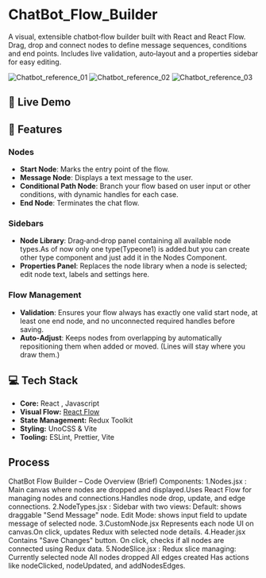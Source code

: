 # ChatBot_Flow_Builder

A visual, extensible chatbot‐flow builder built with React and React Flow. Drag, drop and connect nodes to define message sequences, conditions and end points. Includes live validation, auto‐layout and a properties sidebar for easy editing.

![Chatbot_reference_01](https://github.com/user-attachments/assets/48e19e33-c67e-4cd7-ad17-413b1351f289)
![Chatbot_reference_02](https://github.com/user-attachments/assets/0ea21177-9d42-4d8e-9b32-5205e2e3d329)
![Chatbot_reference_03](https://github.com/user-attachments/assets/4c4bb794-54b9-4a9f-b513-fc7469014f94)


## 🔗 Live Demo


## 🚀 Features

### Nodes
- **Start Node**: Marks the entry point of the flow.  
- **Message Node**: Displays a text message to the user.  
- **Conditional Path Node**: Branch your flow based on user input or other conditions, with dynamic handles for each case.  
- **End Node**: Terminates the chat flow.

### Sidebars
- **Node Library**: Drag‑and‑drop panel containing all available node types.As of now only one type(Typeone1) is added.but you can create other type component and just add it in the Nodes Component.
- **Properties Panel**: Replaces the node library when a node is selected; edit node text, labels and settings here.

### Flow Management
- **Validation**: Ensures your flow always has exactly one valid start node, at least one end node, and no unconnected required handles before saving.  
- **Auto‐Adjust**: Keeps nodes from overlapping by automatically repositioning them when added or moved. (Lines will stay where you draw them.)

## 💻 Tech Stack
- **Core:** React , Javascript
- **Visual Flow:** [React Flow](https://reactflow.dev/)  
- **State Management:** Redux Toolkit  
- **Styling:** UnoCSS & Vite  
- **Tooling:** ESLint, Prettier, Vite

## Process

 ChatBot Flow Builder – Code Overview (Brief)
Components:
1.Nodes.jsx  : Main canvas where nodes are dropped and displayed.Uses React Flow for managing nodes and connections.Handles node drop, update, and edge connections.
2.NodeTypes.jsx : 
Sidebar with two views:
Default: shows draggable "Send Message" node.
Edit Mode: shows input field to update message of selected node.
3.CustomNode.jsx
Represents each node UI on canvas.On click, updates Redux with selected node details.
4.Header.jsx
Contains "Save Changes" button.
On click, checks if all nodes are connected using Redux data.
5.NodeSlice.jsx : Redux slice managing:
Currently selected node
All nodes dropped
All edges created
Has actions like nodeClicked, nodeUpdated, and addNodesEdges.
